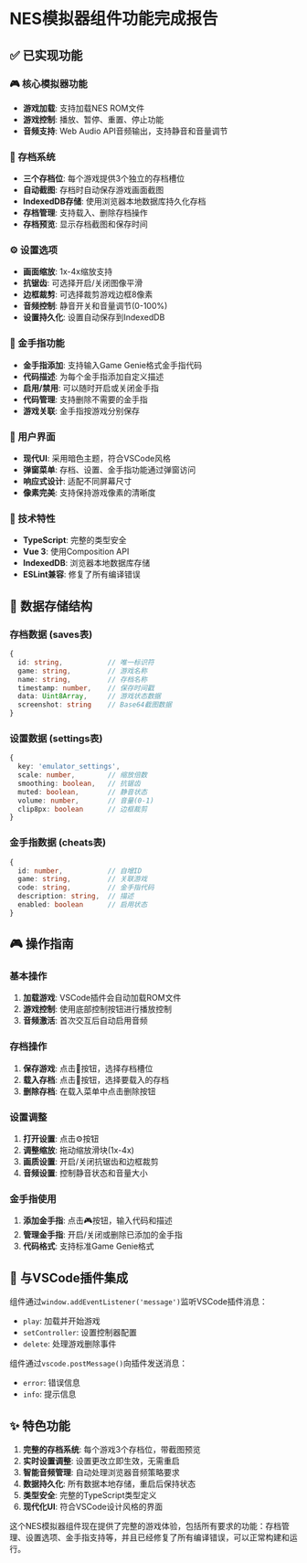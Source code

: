 # NES模拟器组件功能完成报告

## ✅ 已实现功能

### 🎮 核心模拟器功能
- **游戏加载**: 支持加载NES ROM文件
- **游戏控制**: 播放、暂停、重置、停止功能
- **音频支持**: Web Audio API音频输出，支持静音和音量调节

### 💾 存档系统
- **三个存档位**: 每个游戏提供3个独立的存档槽位
- **自动截图**: 存档时自动保存游戏画面截图
- **IndexedDB存储**: 使用浏览器本地数据库持久化存档
- **存档管理**: 支持载入、删除存档操作
- **存档预览**: 显示存档截图和保存时间

### ⚙️ 设置选项
- **画面缩放**: 1x-4x缩放支持
- **抗锯齿**: 可选择开启/关闭图像平滑
- **边框裁剪**: 可选择裁剪游戏边框8像素
- **音频控制**: 静音开关和音量调节(0-100%)
- **设置持久化**: 设置自动保存到IndexedDB

### 🎯 金手指功能
- **金手指添加**: 支持输入Game Genie格式金手指代码
- **代码描述**: 为每个金手指添加自定义描述
- **启用/禁用**: 可以随时开启或关闭金手指
- **代码管理**: 支持删除不需要的金手指
- **游戏关联**: 金手指按游戏分别保存

### 🎨 用户界面
- **现代UI**: 采用暗色主题，符合VSCode风格
- **弹窗菜单**: 存档、设置、金手指功能通过弹窗访问
- **响应式设计**: 适配不同屏幕尺寸
- **像素完美**: 支持保持游戏像素的清晰度

### 🔧 技术特性
- **TypeScript**: 完整的类型安全
- **Vue 3**: 使用Composition API
- **IndexedDB**: 浏览器本地数据库存储
- **ESLint兼容**: 修复了所有编译错误

## 📁 数据存储结构

### 存档数据 (saves表)
```typescript
{
  id: string,           // 唯一标识符
  game: string,         // 游戏名称
  name: string,         // 存档名称
  timestamp: number,    // 保存时间戳
  data: Uint8Array,     // 游戏状态数据
  screenshot: string    // Base64截图数据
}
```

### 设置数据 (settings表)
```typescript
{
  key: 'emulator_settings',
  scale: number,        // 缩放倍数
  smoothing: boolean,   // 抗锯齿
  muted: boolean,       // 静音状态
  volume: number,       // 音量(0-1)
  clip8px: boolean      // 边框裁剪
}
```

### 金手指数据 (cheats表)
```typescript
{
  id: number,           // 自增ID
  game: string,         // 关联游戏
  code: string,         // 金手指代码
  description: string,  // 描述
  enabled: boolean      // 启用状态
}
```

## 🎮 操作指南

### 基本操作
1. **加载游戏**: VSCode插件会自动加载ROM文件
2. **游戏控制**: 使用底部控制按钮进行播放控制
3. **音频激活**: 首次交互后自动启用音频

### 存档操作
1. **保存游戏**: 点击💾按钮，选择存档槽位
2. **载入存档**: 点击📁按钮，选择要载入的存档
3. **删除存档**: 在载入菜单中点击删除按钮

### 设置调整
1. **打开设置**: 点击⚙️按钮
2. **调整缩放**: 拖动缩放滑块(1x-4x)
3. **画质设置**: 开启/关闭抗锯齿和边框裁剪
4. **音频设置**: 控制静音状态和音量大小

### 金手指使用
1. **添加金手指**: 点击🎮按钮，输入代码和描述
2. **管理金手指**: 开启/关闭或删除已添加的金手指
3. **代码格式**: 支持标准Game Genie格式

## 🔄 与VSCode插件集成

组件通过`window.addEventListener('message')`监听VSCode插件消息：
- `play`: 加载并开始游戏
- `setController`: 设置控制器配置  
- `delete`: 处理游戏删除事件

组件通过`vscode.postMessage()`向插件发送消息：
- `error`: 错误信息
- `info`: 提示信息

## ✨ 特色功能

1. **完整的存档系统**: 每个游戏3个存档位，带截图预览
2. **实时设置调整**: 设置更改立即生效，无需重启
3. **智能音频管理**: 自动处理浏览器音频策略要求
4. **数据持久化**: 所有数据本地存储，重启后保持状态
5. **类型安全**: 完整的TypeScript类型定义
6. **现代化UI**: 符合VSCode设计风格的界面

这个NES模拟器组件现在提供了完整的游戏体验，包括所有要求的功能：存档管理、设置选项、金手指支持等，并且已经修复了所有编译错误，可以正常构建和运行。
